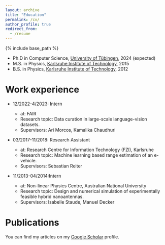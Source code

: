 ```yaml
---
layout: archive
title: "Education"
permalink: /cv/
author_profile: true
redirect_from:
  - /resume
---
```


{% include base_path %}

* Ph.D in Computer Science, [University of Tübingen](https://uni-tuebingen.de/en/), 2024 (expected)
* M.S. in Physics, [Karlsruhe Institute of Technology](https://www.kit.edu/english/), 2015
* B.S. in Physics, [Karlsruhe Institute of Technology](https://www.kit.edu/english/), 2012

Work experience
======

* 12/2022-4/2023: Intern
  * at: FAIR
  * Research topic: Data curation in large-scale language-vision datasets.
  * Supervisors: Ari Morcos, Kamalika Chaudhuri
  
* 03/2017-11/2018: Research Assistant
  * at: Research Centre for Information Technology (FZI), Karlsruhe
  * Research topic: Machine learning based range estimation of an e-vehicle.
  * Supervisors: Sebastian Reiter

* 11/2013-04/2014:Intern
  * at: Non-linear Physics Centre, Australian National University
  * Research topic: Design and numerical simulation of experimentally feasible hybrid nanoantennas.
  * Supervisors: Isabelle Staude, Manuel Decker
  
  

Publications
======
You can find my articles on my [Google Scholar](https://scholar.google.com/citations?user=XKc19kkAAAAJ&hl=en&oi=ao) profile.
  

